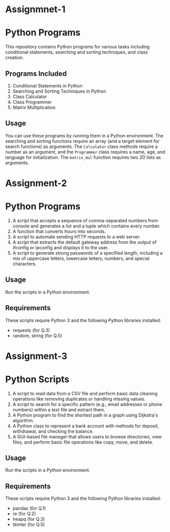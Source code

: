 # Assignmnet-1

# Python Programs

This repository contains Python programs for various tasks including conditional statements, searching and sorting techniques, and class creation.

## Programs Included

1. Conditional Statements in Python
2. Searching and Sorting Techniques in Python
3. Class Calculator
4. Class Programmer
5. Matrix Multiplication

## Usage

You can use these programs by running them in a Python environment. The searching and sorting functions require an array (and a target element for search functions) as arguments. The `Calculator` class methods require a number as an argument, and the `Programmer` class requires a name, age, and language for initialization. The `matrix_mul` function requires two 2D lists as arguments.

# Assignment-2

# Python Programs

1. A script that accepts a sequence of comma-separated numbers from console and generates a list and a tuple which contains every number.
2. A function that converts hours into seconds.
3. A script to automate sending HTTP requests to a web server.
4. A script that extracts the default gateway address from the output of ifconfig or ipconfig and displays it to the user.
5. A script to generate strong passwords of a specified length, including a mix of uppercase letters, lowercase letters, numbers, and special characters.

## Usage

Run the scripts in a Python environment.

## Requirements

These scripts require Python 3 and the following Python libraries installed:

- requests (for Q.3)
- random, string (for Q.5)

# Assignment-3

# Python Scripts

1. A script to read data from a CSV file and perform basic data cleaning operations like removing duplicates or handling missing values.
2. A script to search for a specific pattern (e.g., email addresses or phone numbers) within a text file and extract them.
3. A Python program to find the shortest path in a graph using Dijkstra's algorithm.
4. A Python class to represent a bank account with methods for deposit, withdrawal, and checking the balance.
5. A GUI-based file manager that allows users to browse directories, view files, and perform basic file operations like copy, move, and delete.

## Usage

Run the scripts in a Python environment.

## Requirements

These scripts require Python 3 and the following Python libraries installed:

- pandas (for Q.1)
- re (for Q.2)
- heapq (for Q.3)
- tkinter (for Q.5)
